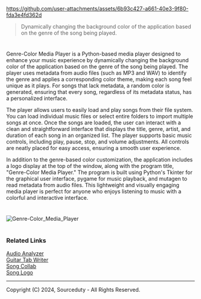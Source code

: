 https://github.com/user-attachments/assets/6b93c427-a661-40e3-9f80-fda3e4fd362d

> Dynamically changing the background color of the application based on the genre of the song being played.
#

Genre-Color Media Player is a Python-based media player designed to enhance your music experience by dynamically changing the background color of the application based on the genre of the song being played. The player uses metadata from audio files (such as MP3 and WAV) to identify the genre and applies a corresponding color theme, making each song feel unique as it plays. For songs that lack metadata, a random color is generated, ensuring that every song, regardless of its metadata status, has a personalized interface.

The player allows users to easily load and play songs from their file system. You can load individual music files or select entire folders to import multiple songs at once. Once the songs are loaded, the user can interact with a clean and straightforward interface that displays the title, genre, artist, and duration of each song in an organized list. The player supports basic music controls, including play, pause, stop, and volume adjustments. All controls are neatly placed for easy access, ensuring a smooth user experience.

In addition to the genre-based color customization, the application includes a logo display at the top of the window, along with the program title, "Genre-Color Media Player." The program is built using Python's Tkinter for the graphical user interface, pygame for music playback, and mutagen to read metadata from audio files. This lightweight and visually engaging media player is perfect for anyone who enjoys listening to music with a colorful and interactive interface.

#
![Genre-Color_Media_Player](https://github.com/user-attachments/assets/76cd2481-c888-4521-ba83-d1f99fd50472)

#
### Related Links

[Audio Analyzer](https://github.com/sourceduty/Audio_Analyzer)
<br>
[Guitar Tab Writer](https://github.com/sourceduty/Guitar_Tab_Writer)
<br>
[Song Collab](https://github.com/sourceduty/Song_Collab)
<br>
[Song Logo](https://github.com/sourceduty/Song_Logo)

***
Copyright (C) 2024, Sourceduty - All Rights Reserved.
